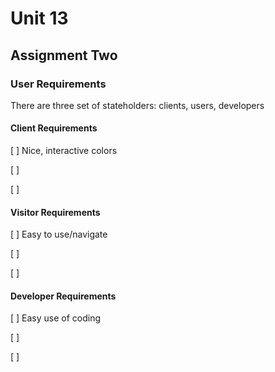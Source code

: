 # Unit 13

## Assignment Two

### User Requirements

There are three set of stateholders: clients, users, developers

#### Client Requirements

[ ] Nice, interactive colors

[ ] 

[ ] 
#### Visitor Requirements
[ ] Easy to use/navigate

[ ]

[ ]
#### Developer Requirements
[ ] Easy use of coding 

[ ]

[ ] 